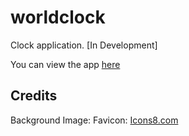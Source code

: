 # worldclock

Clock application. [In Development]

You can view the app [here](https://lustrous-haupia-61f677.netlify.app/)

## Credits

Background Image:
Favicon: [Icons8.com](https://icons8.com/icon/_QSugPpdDSaK/square-clock)
